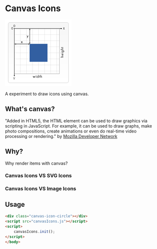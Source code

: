 # Canvas Icons

![canvas-icons](https://raw.githubusercontent.com/raphamorim/canvas-icons/master/images/canvas-icons-square.png)

A experiment to draw icons using canvas.

## What's canvas?

"Added in HTML5, the HTML element can be used to draw graphics via scripting in JavaScript. For example, it can be used to draw graphs, make photo compositions, create animations or even do real-time video processing or rendering." by [Mozilla Developer Network](https://developer.mozilla.org/en-US/docs/Web/API/Canvas_API)

## Why?

Why render items with canvas?

### Canvas Icons VS SVG Icons

### Canvas Icons VS Image Icons

## Usage

```html
<div class="canvas-icon-circle"></div>
<script src="canvasIcons.js"></script>
<script>
    canvasIcons.init();
</script>
</body>
```